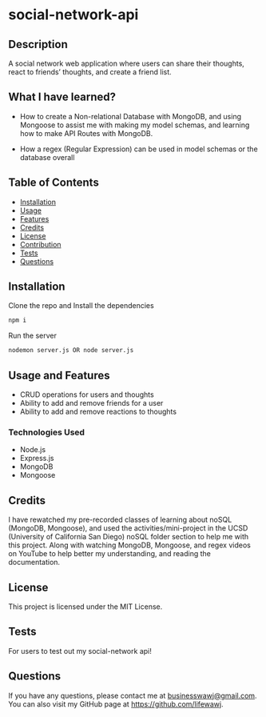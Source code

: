 # social-network-api

## Description

A social network web application where users can share their thoughts, react to friends’ thoughts, and create a friend list.


## What I have learned?

- How to create a Non-relational Database with MongoDB, and using Mongoose to assist me with making my model schemas, and learning how to make API Routes with MongoDB.

- How a regex (Regular Expression) can be used in model schemas or the database overall

## Table of Contents

- [Installation](#installation)
- [Usage](#usage)
- [Features](#features)
- [Credits](#credits)
- [License](#license)
- [Contribution](#contribution)
- [Tests](#tests)
- [Questions](#questions)

## Installation

Clone the repo and Install the dependencies

```md
npm i
```

Run the server

```md
nodemon server.js OR node server.js
```

## Usage and Features

- CRUD operations for users and thoughts
- Ability to add and remove friends for a user
- Ability to add and remove reactions to thoughts

### Technologies Used

- Node.js
- Express.js
- MongoDB
- Mongoose

## Credits

I have rewatched my pre-recorded classes of learning about noSQL (MongoDB, Mongoose), and used the activities/mini-project in the UCSD (University of California San Diego) noSQL folder section to help me with this project. Along with watching MongoDB, Mongoose, and regex videos on YouTube to help better my understanding, and reading the documentation.

## License

This project is licensed under the MIT License.

## Tests

For users to test out my social-network api!

## Questions

If you have any questions, please contact me at businesswawj@gmail.com. You can also visit my GitHub page at https://github.com/lifewawj.

